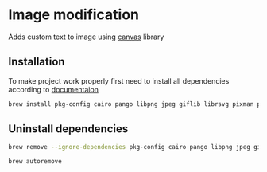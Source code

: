 # Image modification

Adds custom text to image using [canvas] library

## Installation

To make project work properly first need to install all dependencies according to [documentaion]

```sh
brew install pkg-config cairo pango libpng jpeg giflib librsvg pixman python-setuptools libjpeg-turbo
```

## Uninstall dependencies

```sh
brew remove --ignore-dependencies pkg-config cairo pango libpng jpeg giflib librsvg pixman python-setuptools libjpeg-turbo

brew autoremove
```

[canvas]: https://github.com/Automattic/node-canvas?tab=readme-ov-filer>
[documentaion]: https://github.com/Automattic/node-canvas?tab=readme-ov-file#compiling>
